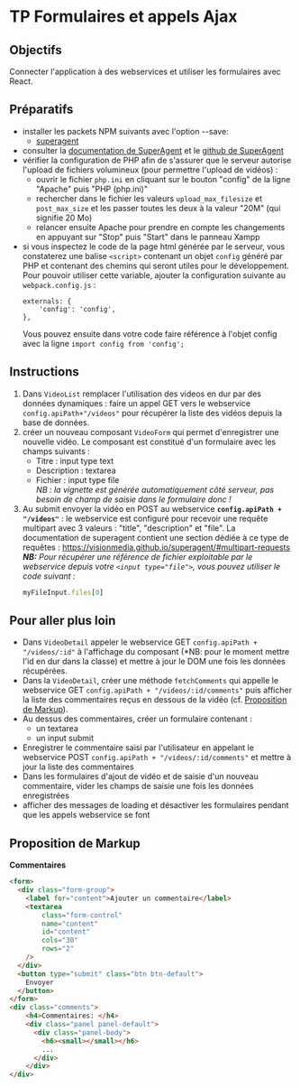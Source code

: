 # TP Formulaires et appels Ajax

## Objectifs
Connecter l'application à des webservices et utiliser les formulaires avec React.

## Préparatifs
- installer les packets NPM suivants avec l'option --save:
    + [superagent](https://www.npmjs.com/package/superagent)
- consulter la [documentation de SuperAgent](http://visionmedia.github.com/superagent/) et le [github de SuperAgent](https://github.com/visionmedia/superagent)
- vérifier la configuration de PHP afin de s'assurer que le serveur autorise l'upload de fichiers volumineux (pour permettre l'upload de vidéos) :
	+ ouvrir le fichier `php.ini` en cliquant sur le bouton "config" de la ligne "Apache" puis "PHP (php.ini)"
	+ rechercher dans le fichier les valeurs `upload_max_filesize` et `post_max_size` et les passer toutes les deux à la valeur "20M" (qui signifie 20 Mo)
	+ relancer ensuite Apache pour prendre en compte les changements en appuyant sur "Stop" puis "Start" dans le panneau Xampp
- si vous inspectez le code de la page html générée par le serveur, vous constaterez une balise `<script>` contenant un objet `config` généré par PHP et contenant des chemins qui seront utiles pour le développement. Pour pouvoir utiliser cette variable, ajouter la configuration suivante au `webpack.config.js` :
	```
	externals: {
		'config': 'config',
	},
	```
	Vous pouvez ensuite dans votre code faire référence à l'objet config avec la ligne `import config from 'config';`


## Instructions
1. Dans `VideoList` remplacer l'utilisation des videos en dur par des données dynamiques : faire un appel GET vers le webservice `config.apiPath+"/videos"` pour récupérer la liste des vidéos depuis la base de données.
2. créer un nouveau composant `VideoForm` qui permet d'enregistrer une nouvelle vidéo. Le composant est constitué d'un formulaire avec les champs suivants :
	+ Titre : input type text
	+ Description : textarea
	+ Fichier : input type file<br/>
	*NB : la vignette est générée automatiquement côté serveur, pas besoin de champ de saisie dans le formulaire donc !*
3. Au submit envoyer la vidéo en POST au webservice **`config.apiPath + "/videos"`** : le webservice est configuré pour recevoir une requête multipart avec 3 valeurs : "title", "description" et "file". La documentation de superagent contient une section dédiée à ce type de requêtes : https://visionmedia.github.io/superagent/#multipart-requests <br>***NB:** Pour récupérer une référence de fichier exploitable par le webservice depuis votre `<input type="file">`, vous pouvez utiliser le code suivant :*
	```js
	myFileInput.files[0]
	```

## Pour aller plus loin
- Dans `VideoDetail` appeler le webservice GET `config.apiPath + "/videos/:id"` à l'affichage du composant (*NB: pour le moment mettre l'id en dur dans la classe) et mettre à jour le DOM une fois les données récupérées.
- Dans la `VideoDetail`, créer une méthode `fetchComments` qui appelle le webservice GET `config.apiPath + "/videos/:id/comments"` puis afficher la liste des commentaires reçus en dessous de la vidéo (cf. [Proposition de Markup](#proposition-de-markup)).
- Au dessus des commentaires, créer un formulaire contenant :
    + un textarea
    + un input submit
- Enregistrer le commentaire saisi par l'utilisateur en appelant le webservice POST `config.apiPath + "/videos/:id/comments"`  et mettre à jour la liste des commentaires
- Dans les formulaires d'ajout de vidéo et de saisie d'un nouveau commentaire, vider les champs de saisie une fois les données enregistrées
- afficher des messages de loading et désactiver les formulaires pendant que les appels webservice se font


## Proposition de Markup
**Commentaires**
```html
<form>
  <div class="form-group">
    <label for="content">Ajouter un commentaire</label>
    <textarea
        class="form-control"
        name="content"
        id="content"
        cols="30"
        rows="2"
    />
  </div>
  <button type="submit" class="btn btn-default">
    Envoyer
  </button>
</form>
<div class="comments">
    <h4>Commentaires: </h4>
    <div class="panel panel-default">
      <div class="panel-body">
        <h6><small></small></h6>
        ...
      </div>
    </div>
</div>
```